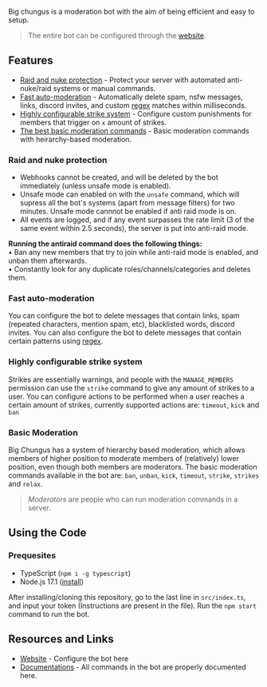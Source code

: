 Big chungus is a moderation bot with the aim of being efficient and easy to setup.
> The entire bot can be configured through the [website](NOT_IMPLEMENTED).

## Features
* [Raid and nuke protection](https://github.com/duckie451/big-chungus#raid-and-nuke-protection) - Protect your server with automated anti-nuke/raid systems or manual commands.
* [Fast auto-moderation](https://github.com/duckie451/big-chungus#fast-auto-moderation) - Automatically delete spam, nsfw messages, links, discord invites, and custom [regex]() matches within milliseconds.
* [Highly configurable strike system](https://github.com/duckie451/big-chungus#highly-configurable-strike-system) - Configure custom punishments for members that trigger on `x` amount of strikes.
* [The best basic moderation commands](https://github.com/duckie451/big-chungus#basic-moderation) - Basic moderation commands with heirarchy-based moderation.

### Raid and nuke protection
* Webhooks cannot be created, and will be deleted by the bot immediately (unless unsafe mode is enabled).
* Unsafe mode can enabled on with the `unsafe` command, which will supress all the bot's systems (apart from message filters) for two minutes. Unsafe mode cannnot be enabled if anti raid mode is on.
* All events are logged, and if any event surpasses the rate limit (3 of the same event within 2.5 seconds), the server is put into anti-raid mode.

**Running the antiraid command does the following things:**<br>
• Ban any new members that try to join while anti-raid mode is enabled, and unban them afterwards. <br>
• Constantly look for any duplicate roles/channels/categories and deletes them.

### Fast auto-moderation
You can configure the bot to delete messages that contain links, spam (repeated characters, mention spam, etc), blacklisted words, discord invites.
You can also configure the bot to delete messages that contain certain patterns using [regex](https://en.wikipedia.org/wiki/Regular_expression).

### Highly configurable strike system
Strikes are essentially warnings, and people with the `MANAGE_MEMBERS` permission can use the `strike` command to give any amount of strikes to a user.
You can configure actions to be performed when a user reaches a certain amount of strikes, currently supported actions are: `timeout`, `kick` and `ban`

### Basic Moderation
Big Chungus has a system of hierarchy based moderation, which allows members of higher position to moderate members of (relatively) lower position, even though both members are moderators. The basic moderation commands available in the bot are: `ban`, `unban`, `kick`, `timeout`, `strike`, `strikes` and `relax`.
> _Moderators_ are people who can run moderation commands in a server.

## Using the Code
### Prequesites
* TypeScript (`npm i -g typescript`)
* Node.js 17.1 ([install](https://nodejs.org/en/download/))

After installing/cloning this repository, go to the last line in `src/index.ts`, and input your token (Instructions are present in the file). Run the `npm start` command to run the bot. 

## Resources and Links
* [Website](NOT_IMPLEMENTED) - Configure the bot here
* [Documentations](NOT_IMPLEMENTED) - All commands in the bot are properly documented here.

